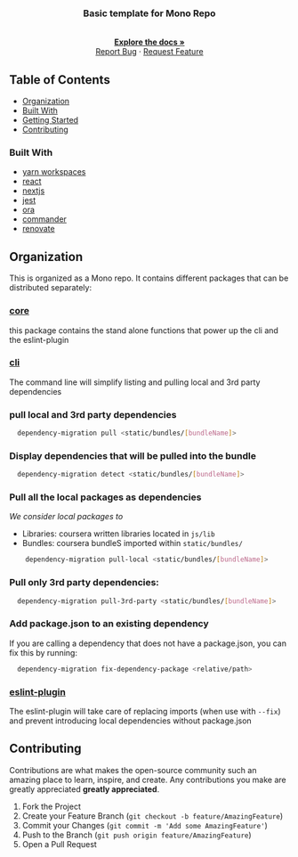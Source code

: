 <p align="center">
  <h3 align="center">Basic template for Mono Repo</h3>

  <p align="center">
    <br />
    <a href="https://github.com/gagoar/ts-monorepo-template#table-of-contents"><strong>Explore the docs »</strong></a>
    <br />
    <a href="https://github.com/gagoar/ts-monorepo-template/issues">Report Bug</a>
    ·
    <a href="https://github.com/gagoar/ts-monorepo-template/issues">Request Feature</a>
  </p>
</p>

## Table of Contents

- [Organization](#organization)
- [Built With](#built-with)
- [Getting Started](#getting-started)
- [Contributing](#contributing)

<!-- CONTRIBUTING -->

### Built With

- [yarn workspaces](https://classic.yarnpkg.com/en/docs/workspaces/)
- [react](https://reactjs.org/)
- [nextjs](https://nextjs.org/)
- [jest](https://github.com/facebook/jest)
- [ora](https://github.com/sindresorhus/ora)
- [commander](https://github.com/tj/commander.js/)
- [renovate](https://github.com/davidtheclark/cosmiconfig)

## Organization

This is organized as a Mono repo. It contains different packages that can be distributed separately:

### [core](https://github.com/webedx-spark/web-dependency-migration/tree/main/packages/core)

this package contains the stand alone functions that power up the cli and the eslint-plugin

### [cli](https://github.com/webedx-spark/web-dependency-migration/tree/main/packages/cli)

The command line will simplify listing and pulling local and 3rd party dependencies

### pull local and 3rd party dependencies

```bash
  dependency-migration pull <static/bundles/[bundleName]>
```

### Display dependencies that will be pulled into the bundle

```bash
  dependency-migration detect <static/bundles/[bundleName]>
```

### Pull all the local packages as dependencies

_We consider local packages to_

- Libraries: coursera written libraries located in `js/lib`
- Bundles: coursera bundleS imported within `static/bundles/`

```bash
    dependency-migration pull-local <static/bundles/[bundleName]>
```

### Pull only 3rd party dependencies:

```bash
  dependency-migration pull-3rd-party <static/bundles/[bundleName]>
```

### Add package.json to an existing dependency

If you are calling a dependency that does not have a package.json, you can fix this by running:

```bash
  dependency-migration fix-dependency-package <relative/path>
```

### [eslint-plugin](https://github.com/webedx-spark/web-dependency-migration/tree/main/packages/eslint-plugin)

The eslint-plugin will take care of replacing imports (when use with `--fix`) and prevent introducing local dependencies without package.json

## Contributing

Contributions are what makes the open-source community such an amazing place to learn, inspire, and create. Any contributions you make are greatly appreciated **greatly appreciated**.

1. Fork the Project
2. Create your Feature Branch (`git checkout -b feature/AmazingFeature`)
3. Commit your Changes (`git commit -m 'Add some AmazingFeature'`)
4. Push to the Branch (`git push origin feature/AmazingFeature`)
5. Open a Pull Request
